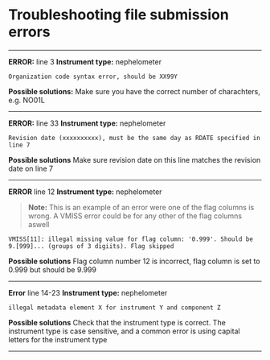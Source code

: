 Troubleshooting file submission errors
============

***
**ERROR:** line 3
**Instrument type:** nephelometer 

	Organization code syntax error, should be XX99Y

**Possible solutions:**
Make sure you have the correct number of charachters, e.g. NO01L	

***

**ERROR:** line 33
**Instrument type:** nephelometer

	Revision date (xxxxxxxxxx), must be the same day as RDATE specified in line 7
	
**Possible solutions**
Make sure revision date on this line matches the revision date on line 7

***

**ERROR** line 12
**Instrument type:** nephelometer

> **Note:** This is an example of an error were one of the flag columns is wrong. A VMISS error could be for any other of the flag columns aswell 

	VMISS[11]: illegal missing value for flag column: '0.999'. Should be 9.[999]... (groups of 3 digiits). Flag skipped

**Possible solutions**
Flag column number 12 is incorrect, flag column is set to 0.999 but should be 9.999 

***

**Error** line 14-23
**Instrument type:** nephelometer

	illegal metadata element X for instrument Y and component Z

**Possible solutions**
Check that the instrument type is correct. The instrument type is case sensitive, and a common error is using capital letters for the instrument type

***
